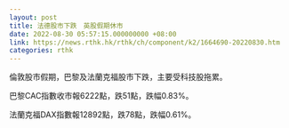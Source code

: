 ```yaml
---
layout: post
title: 法德股市下跌　英股假期休市
date: 2022-08-30 05:57:15.000000000 +08:00
link: https://news.rthk.hk/rthk/ch/component/k2/1664690-20220830.htm
categories: rthk
---
```


倫敦股市假期，巴黎及法蘭克福股市下跌，主要受科技股拖累。

巴黎CAC指數收市報6222點，跌51點，跌幅0.83%。

法蘭克福DAX指數報12892點，跌78點，跌幅0.61%。
